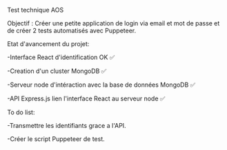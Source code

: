 Test technique AOS

Objectif : Créer une petite application de login via email et mot de passe et de créer 2 tests automatisés avec Puppeteer.


Etat d'avancement du projet:

-Interface React d'identification OK ✅

-Creation d'un cluster MongoDB ✅

-Serveur node d'intéraction avec la base de données MongoDB ✅

-API Express.js lien l'interface React au serveur node ✅



To do list:

-Transmettre les identifiants grace a l'API.

-Créer le script Puppeteer de test.
